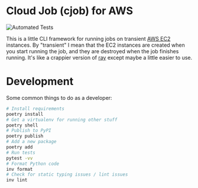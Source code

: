 # Cloud Job (cjob) for AWS

![Automated Tests](https://github.com/MattSegal/cjob/workflows/Automated%20Tests/badge.svg)

This is a little CLI framework for running jobs on transient [AWS EC2](https://aws.amazon.com/ec2/?ec2-whats-new.sort-by=item.additionalFields.postDateTime&ec2-whats-new.sort-order=desc) instances. By "transient" I mean that the EC2 instances are created when you start running the job, and they are destroyed when the job finishes running. It's like a crappier version of [ray](https://ray.io/) except maybe a little easier to use.

# Development

Some common things to do as a developer:

```bash
# Install requirements
poetry install
# Get a virtualenv for running other stuff
poetry shell
# Publish to PyPI
poetry publish
# Add a new package
poetry add
# Run tests
pytest -vv
# Format Python code
inv format
# Check for static typing issues / lint issues
inv lint
```
